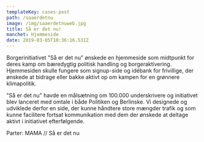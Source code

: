 ```yaml
---
templateKey: cases-post
path: /saaerdetnu
image: /img/saaerdetnuweb.jpg
title: Så er det nu!
manchet: Hjemmeside
date: 2019-03-05T10:36:16.531Z
---
```

Borgerinitiativet "Så er det nu" ønskede en hjemmeside som midtpunkt for deres kamp om bæredygtig politisk handling og borgeraktivering. Hjemmesiden skulle fungere som signup-side og idébank for frivillige, der ønskede at bidrage eller bakke aktivt op om kampen for en grønnere klimapolitik. 

"Så er det nu" havde en målsætning om 100.000 underskrivere og initiativet blev lanceret med omtale i både Politiken og Berlinske. Vi designede og udviklede derfor en side, der kunne håndtere store mængder trafik og som kunne facilitere fortsat kommunikation med dem der ønskede at deltage aktivt i  initiativet efterfølgende.

Parter: MAMA // Så er det nu

